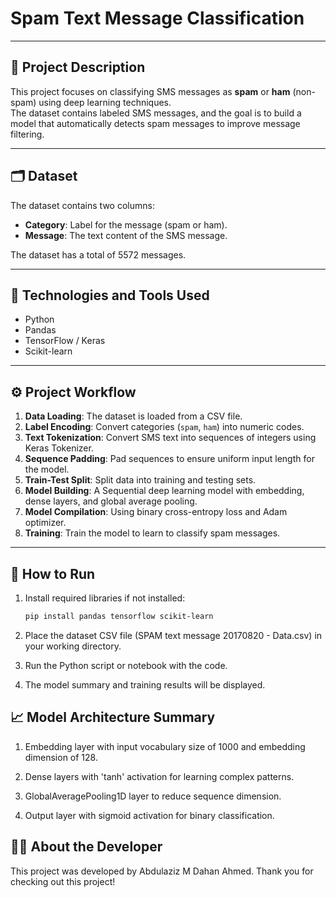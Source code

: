 # Spam Text Message Classification

---

## 📄 Project Description  
This project focuses on classifying SMS messages as **spam** or **ham** (non-spam) using deep learning techniques.  
The dataset contains labeled SMS messages, and the goal is to build a model that automatically detects spam messages to improve message filtering.

---

## 🗂 Dataset  
The dataset contains two columns:  
- **Category**: Label for the message (spam or ham).  
- **Message**: The text content of the SMS message.  

The dataset has a total of 5572 messages.

---

## 🔧 Technologies and Tools Used  
- Python  
- Pandas  
- TensorFlow / Keras  
- Scikit-learn  

---

## ⚙️ Project Workflow

1. **Data Loading**: The dataset is loaded from a CSV file.  
2. **Label Encoding**: Convert categories (`spam`, `ham`) into numeric codes.  
3. **Text Tokenization**: Convert SMS text into sequences of integers using Keras Tokenizer.  
4. **Sequence Padding**: Pad sequences to ensure uniform input length for the model.  
5. **Train-Test Split**: Split data into training and testing sets.  
6. **Model Building**: A Sequential deep learning model with embedding, dense layers, and global average pooling.  
7. **Model Compilation**: Using binary cross-entropy loss and Adam optimizer.  
8. **Training**: Train the model to learn to classify spam messages.

---

## 🚀 How to Run  
1. Install required libraries if not installed:  
   ```bash
   pip install pandas tensorflow scikit-learn
2. Place the dataset CSV file (SPAM text message 20170820 - Data.csv) in your working directory.

3. Run the Python script or notebook with the code.

4. The model summary and training results will be displayed.

## 📈 Model Architecture Summary
1. Embedding layer with input vocabulary size of 1000 and embedding dimension of 128.

2. Dense layers with 'tanh' activation for learning complex patterns.

3. GlobalAveragePooling1D layer to reduce sequence dimension.

4. Output layer with sigmoid activation for binary classification.

## 👨‍💻 About the Developer
This project was developed by Abdulaziz M Dahan Ahmed.
Thank you for checking out this project!
